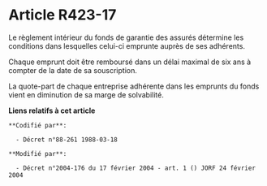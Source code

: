 # Article R423-17

Le règlement intérieur du fonds de garantie des assurés détermine les conditions dans lesquelles celui-ci emprunte auprès de
ses adhérents.

Chaque emprunt doit être remboursé dans un délai maximal de six ans à compter de la date de sa souscription.

La quote-part de chaque entreprise adhérente dans les emprunts du fonds vient en diminution de sa marge de solvabilité.

**Liens relatifs à cet article**

	**Codifié par**:

	  - Décret n°88-261 1988-03-18

	**Modifié par**:

	  - Décret n°2004-176 du 17 février 2004 - art. 1 () JORF 24 février 2004
